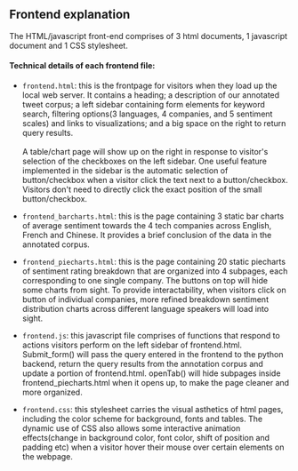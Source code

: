 ## Frontend explanation

The HTML/javascript front-end comprises of 3 html documents, 1 javascript document and 1 CSS stylesheet.

#### Technical details of each frontend file:

- `frontend.html`: this is the frontpage for visitors when they load up the local web server. It contains a heading; a description of our annotated tweet corpus; a left sidebar containing form elements for keyword search, filtering options(3 languages, 4 companies, and 5 sentiment scales) and links to visualizations; and a big space on the right to return query results.  <br><br> A table/chart page will show up on the right in response to visitor's selection of the checkboxes on the left sidebar. One useful feature implemented in the sidebar is the automatic selection of button/checkbox when a visitor click the text next to a button/checkbox. Visitors don't need to directly click the exact position of the small button/checkbox.
 
- `frontend_barcharts.html`: this is the page containing 3 static bar charts of average sentiment towards the 4 tech companies across English, French and Chinese. It provides a brief conclusion of the data in the annotated corpus.
 
- `frontend_piecharts.html`: this is the page containing 20 static piecharts of sentiment rating breakdown that are organized into 4 subpages, each corresponding to one single company. The buttons on top will hide some charts from sight. To provide interactability, when visitors click on button of individual companies, more refined breakdown sentiment distribution charts across different language speakers will load into sight.   

- `frontend.js`: this javascript file comprises of functions that respond to actions visitors perform on the left sidebar of frontend.html. Submit_form() will pass the query entered in the frontend to the python backend, return the query results from the annotation corpus and update a portion of frontend.html. openTab() will hide subpages inside frontend_piecharts.html when it opens up, to make the page cleaner and more organized.

- `frontend.css`: this stylesheet carries the visual asthetics of html pages, including the color scheme for background, fonts and tables. The dynamic use of CSS also allows some interactive animation effects(change in background color, font color, shift of position and padding etc) when a visitor hover their mouse over certain elements on the webpage. 

